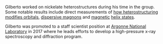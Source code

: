 Gilberto worked on nickelate heterostructures during his time in the group. Some notable results include direct measurements of [how heterostructuring modifies orbitals](/publications/#fabbris2016orbital), [dispersive magnons](/publications/#fabbris2017doping) and [magnetic](/publications/#hoffman2016oscillatory) [helix states](/publications/#fabbris2018emergent).

Gilberto was promoted to a staff scientist position at [Argonne National Laboratory](https://www.anl.gov/profile/gilberto-fabbris) in 2017 where he leads efforts to develop a high-pressure x-ray spectroscopy and diffraction program.
